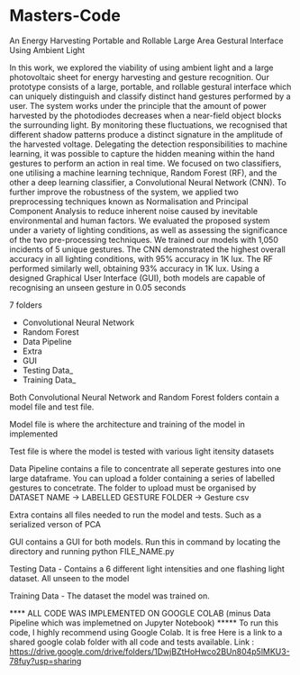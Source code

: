 # Masters-Code
An Energy Harvesting Portable and Rollable Large Area Gestural Interface Using Ambient Light


In this work, we explored the viability of using ambient light and a large photovoltaic sheet for energy harvesting
and gesture recognition. Our prototype consists of a large, portable, and rollable gestural interface which can
uniquely distinguish and classify distinct hand gestures performed by a user. The system works under the principle
that the amount of power harvested by the photodiodes decreases when a near-field object blocks the surrounding
light. By monitoring these fluctuations, we recognised that different shadow patterns produce a distinct signature in
the amplitude of the harvested voltage. Delegating the detection responsibilities to machine learning, it was possible
to capture the hidden meaning within the hand gestures to perform an action in real time. We focused on two
classifiers, one utilising a machine learning technique, Random Forest (RF), and the other a deep learning classifier,
a Convolutional Neural Network (CNN). To further improve the robustness of the system, we applied two preprocessing 
techniques known as Normalisation and Principal Component Analysis to reduce inherent noise caused
by inevitable environmental and human factors. We evaluated the proposed system under a variety of lighting
conditions, as well as assessing the significance of the two pre-processing techniques. We trained our models with
1,050 incidents of 5 unique gestures. The CNN demonstrated the highest overall accuracy in all lighting conditions,
with 95% accuracy in 1K lux. The RF performed similarly well, obtaining 93% accuracy in 1K lux. Using a
designed Graphical User Interface (GUI), both models are capable of recognising an unseen gesture in 0.05 seconds

7 folders
 - Convolutional Neural Network
 - Random Forest
 - Data Pipeline
 - Extra
 - GUI
 - Testing Data_
 - Training Data_


Both Convolutional Neural Network and Random Forest folders contain a model file and test file.

Model file is where the architecture and training of the model in implemented

Test file is where the model is tested with various light itensity datasets 

Data Pipeline contains a file to concentrate all seperate gestures into one large dataframe.
You can upload a folder containing a series of labelled gestures to concetrate. 
The folder to upload must be organised by DATASET NAME -> LABELLED GESTURE FOLDER -> Gesture csv

Extra contains all files needed to run the model and tests. Such as a serialized verson of PCA 

GUI contains a GUI for both models. Run this in command by locating the directory and running python FILE_NAME.py

Testing Data - Contains a 6 different light intensities and one flashing light dataset. All unseen to the model

Training Data - The dataset the model was trained on.



**** ALL CODE WAS IMPLEMENTED ON GOOGLE COLAB (minus Data Pipeline which was implemetned on Jupyter Notebook) *****
To run this code, I highly recommend using Google Colab. It is free
Here is a link to a shared google colab folder with all code and tests available.
Link : https://drive.google.com/drive/folders/1DwjBZtHoHwco2BUn804p5lMKU3-78fuy?usp=sharing
